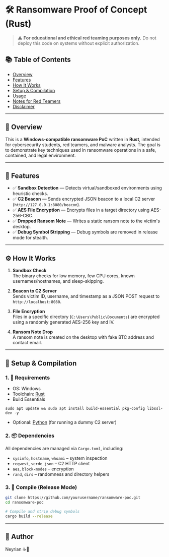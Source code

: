 # 🛠️ Ransomware Proof of Concept (Rust)

> ⚠️ **For educational and ethical red teaming purposes only.** Do not deploy this code on systems without explicit authorization.

## 📚 Table of Contents
- [Overview](#overview)
- [Features](#features)
- [How It Works](#how-it-works)
- [Setup & Compilation](#setup--compilation)
- [Usage](#usage)
- [Notes for Red Teamers](#notes-for-red-teamers)
- [Disclaimer](#disclaimer)

---

## 📌 Overview

This is a **Windows-compatible ransomware PoC** written in **Rust**, intended for cybersecurity students, red teamers, and malware analysts. The goal is to demonstrate key techniques used in ransomware operations in a safe, contained, and legal environment.

---

## 🔧 Features

- ✅ **Sandbox Detection** — Detects virtual/sandboxed environments using heuristic checks.
- ✅ **C2 Beacon** — Sends encrypted JSON beacon to a local C2 server (`http://127.0.0.1:8080/beacon`).
- ✅ **AES File Encryption** — Encrypts files in a target directory using AES-256-CBC.
- ✅ **Dropped Ransom Note** — Writes a static ransom note to the victim's desktop.
- ✅ **Debug Symbol Stripping** — Debug symbols are removed in release mode for stealth.

---

## ⚙️ How It Works

1. **Sandbox Check**  
   The binary checks for low memory, few CPU cores, known usernames/hostnames, and sleep-skipping.

2. **Beacon to C2 Server**  
   Sends victim ID, username, and timestamp as a JSON POST request to `http://localhost:8080`.

3. **File Encryption**  
   Files in a specific directory (`C:\Users\Public\Documents`) are encrypted using a randomly generated AES-256 key and IV.

4. **Ransom Note Drop**  
   A ransom note is created on the desktop with fake BTC address and contact email.

---

## 🧰 Setup & Compilation

### 1. 🧪 Requirements

- OS: Windows
- Toolchain: [Rust](https://www.rust-lang.org/tools/install)
- Build Essentials
```
sudo apt update && sudo apt install build-essential pkg-config libssl-dev -y
```
- Optional: [Python](https://www.python.org/) (for running a dummy C2 server)

### 2. 📦 Dependencies

All dependencies are managed via `Cargo.toml`, including:

- `sysinfo`, `hostname`, `whoami` – system inspection
- `reqwest`, `serde_json` – C2 HTTP client
- `aes`, `block-modes` – encryption
- `rand`, `dirs` – randomness and directory helpers

### 3. 🔨 Compile (Release Mode)

```bash
git clone https://github.com/yourusername/ransomware-poc.git
cd ransomware-poc

# Compile and strip debug symbols
cargo build --release
```

---

## 🐙 Author

Neyrian ☕🥝